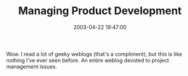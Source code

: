 ﻿---
layout: post
title: "Managing Product Development"
comments: false
date: 2003-04-22 19:47:00
categories:
 - Technology
subtext-id: 94613c17-885c-4acf-a56c-b284d9b0b163
alias: /blog/Managing-Product-Development.aspx
---


Wow. I read a lot of geeky weblogs (that's a compliment), but this is like nothing I've ever seen before. An entire weblog devoted to project management issues.

